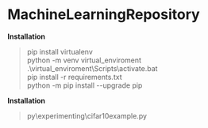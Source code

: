 # MachineLearningRepository
<b>Installation</b><br/>
> pip install virtualenv<br/>
> python -m venv virtual_enviroment<br/>
> .\virtual_enviroment\Scripts\activate.bat<br/>
> pip install -r requirements.txt<br/>
> python -m pip install --upgrade pip<br/>

<b>Installation</b><br/>
> py\experimenting\cifar10example.py<br/>